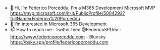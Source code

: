 - 👋 Hi, I’m Federico Porceddu, I'm a M365 Development Microsoft MVP https://mvp.microsoft.com/it-it/PublicProfile/5004292?fullName=Federico%20Porceddu
- 👀 I’m interested in Microsoft 365 Development
- 📫 How to reach me : Twitter feed @FedericoSPDev - https://www.federicoporceddu.com - Bluesky  https://bsky.app/profile/federicoporceddu.com

<!---
fredupstair/fredupstair is a ✨ special ✨ repository because its `README.md` (this file) appears on your GitHub profile.
You can click the Preview link to take a look at your changes.
--->
